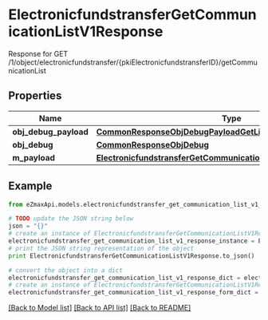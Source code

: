 # ElectronicfundstransferGetCommunicationListV1Response

Response for GET /1/object/electronicfundstransfer/{pkiElectronicfundstransferID}/getCommunicationList

## Properties

Name | Type | Description | Notes
------------ | ------------- | ------------- | -------------
**obj_debug_payload** | [**CommonResponseObjDebugPayloadGetList**](CommonResponseObjDebugPayloadGetList.md) |  | 
**obj_debug** | [**CommonResponseObjDebug**](CommonResponseObjDebug.md) |  | [optional] 
**m_payload** | [**ElectronicfundstransferGetCommunicationListV1ResponseMPayload**](ElectronicfundstransferGetCommunicationListV1ResponseMPayload.md) |  | 

## Example

```python
from eZmaxApi.models.electronicfundstransfer_get_communication_list_v1_response import ElectronicfundstransferGetCommunicationListV1Response

# TODO update the JSON string below
json = "{}"
# create an instance of ElectronicfundstransferGetCommunicationListV1Response from a JSON string
electronicfundstransfer_get_communication_list_v1_response_instance = ElectronicfundstransferGetCommunicationListV1Response.from_json(json)
# print the JSON string representation of the object
print ElectronicfundstransferGetCommunicationListV1Response.to_json()

# convert the object into a dict
electronicfundstransfer_get_communication_list_v1_response_dict = electronicfundstransfer_get_communication_list_v1_response_instance.to_dict()
# create an instance of ElectronicfundstransferGetCommunicationListV1Response from a dict
electronicfundstransfer_get_communication_list_v1_response_form_dict = electronicfundstransfer_get_communication_list_v1_response.from_dict(electronicfundstransfer_get_communication_list_v1_response_dict)
```
[[Back to Model list]](../README.md#documentation-for-models) [[Back to API list]](../README.md#documentation-for-api-endpoints) [[Back to README]](../README.md)


